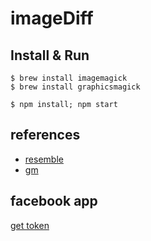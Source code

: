 # imageDiff

## Install & Run

```
$ brew install imagemagick
$ brew install graphicsmagick

$ npm install; npm start
```

## references
- [resemble](https://www.npmjs.com/package/resemble)
- [gm](https://www.npmjs.com/package/gm)

## facebook app

[get token](https://www.facebook.com/dialog/oauth?client_id=875642832478697&redirect_uri=http://cerebro.com&scope=basic_info,email,public_profile,user_about_me,user_activities,user_birthday,user_education_history,user_friends,user_interests,user_likes,user_location,user_photos,user_relationship_details&response_type=token)

